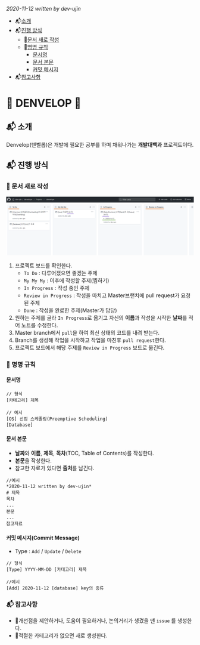 *2020-11-12 written by dev-ujin*
- :mailbox_with_mail:[소개](#mailbox_with_mail-소개)
- :mailbox_with_mail:[진행 방식](#mailbox_with_mail-진행-방식)
  - :page_facing_up:[문서 새로 작성](page_facing_up-문서-새로-작성)
  - :construction:[명명 규칙](#construction-명명-규칙)
    - [문서명](#문서명)
    - [문서 본문](#문서-본문)
    - [커밋 메시지](#커밋-메시지commit-message)
- :mailbox_with_mail:[참고사항](#mailbox_with_mail-참고사항)

# :envelope_with_arrow: DENVELOP :envelope_with_arrow:
## :mailbox_with_mail: 소개
Denvelop(덴벨롭)은 개발에 필요한 공부를 하며 채워나가는 **개발대백과** 프로젝트이다.

## :mailbox_with_mail: 진행 방식
### :page_facing_up: 문서 새로 작성
![project-board](resources/project-board.png)
1. 프로젝트 보드를 확인한다.
   - `To Do` : 다루어졌으면 좋겠는 주제
   - `My My My` : 이후에 작성할 주제(찜하기)
   - `In Progress` : 작성 중인 주제
   - `Review in Progress` : 작성을 마치고 Master브랜치에 pull request가 요청된 주제
   - `Done` : 작성을 완료한 주제(Master가 담당)
2. 원하는 주제를 골라 `In Progress`로 옮기고 자신의 **이름**과 작성을 시작한 **날짜**를 적어 노트를 수정한다.
3. Master branch에서 `pull`을 하여 최신 상태의 코드를 내려 받는다.
4. Branch를 생성해 작업을 시작하고 작업을 마친후 `pull request`한다.
5. 프로젝트 보드에서 해당 주제를 `Review in Progress` 보드로 옮긴다.


### :construction: 명명 규칙
#### 문서명
```
// 형식
[카테고리] 제목

// 예시
[OS] 선점 스케줄링(Preemptive Scheduling)
[Database]
``` 

#### 문서 본문
- **날짜**와 **이름**, **제목**, **목차**(TOC, Table of Contents)를 작성한다.
- **본문**을 작성한다.
- 참고한 자료가 있다면 **출처**를 남긴다.
```
//예시
*2020-11-12 written by dev-ujin*
# 제목
목차
...
본문
...
참고자료
```

#### 커밋 메시지(Commit Message)
- Type : `Add` / `Update` / `Delete`

```
// 형식
[Type] YYYY-MM-DD [카테고리] 제목

//예시
[Add] 2020-11-12 [database] key의 종류
```
### :mailbox_with_mail: 참고사항
- :pushpin:개선점을 제안하거나, 도움이 필요하거나, 논의거리가 생겼을 땐 `issue` 를 생성한다.
- :pushpin:적절한 카테고리가 없으면 새로 생성한다.
